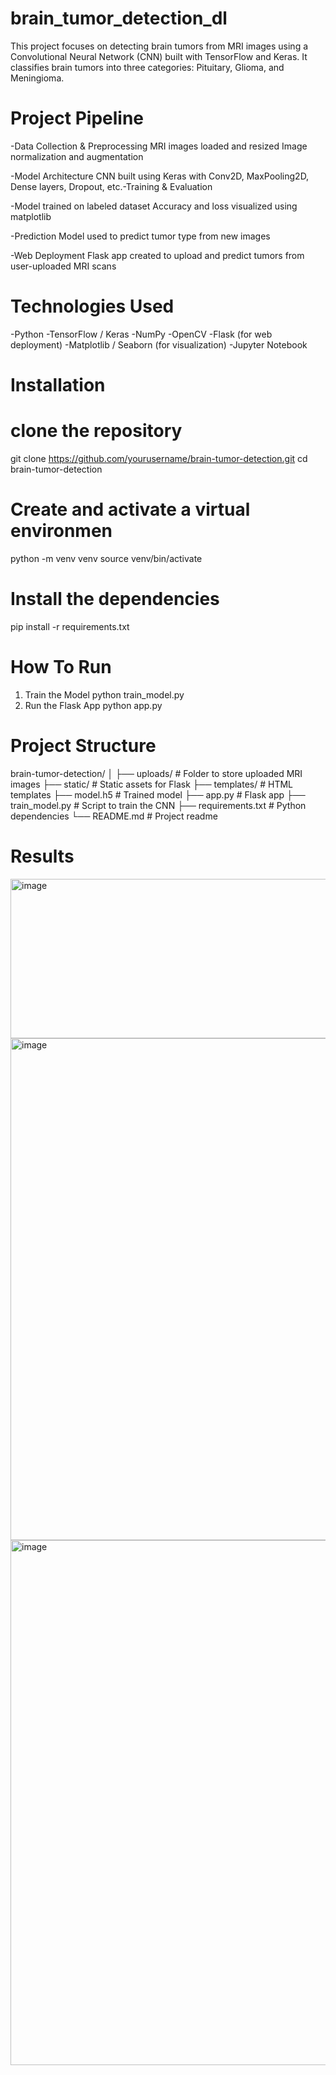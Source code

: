 # brain_tumor_detection_dl

This project focuses on detecting brain tumors from MRI images using a Convolutional Neural Network (CNN) built with TensorFlow and Keras. It classifies brain tumors into three categories: Pituitary, Glioma, and Meningioma.

# Project Pipeline
-Data Collection & Preprocessing
MRI images loaded and resized
Image normalization and augmentation

-Model Architecture
CNN built using Keras with Conv2D, MaxPooling2D, Dense layers, Dropout, etc.-Training & Evaluation

-Model trained on labeled dataset
Accuracy and loss visualized using matplotlib

-Prediction
Model used to predict tumor type from new images

-Web Deployment
Flask app created to upload and predict tumors from user-uploaded MRI scans

# Technologies Used
-Python
-TensorFlow / Keras
-NumPy
-OpenCV
-Flask (for web deployment)
-Matplotlib / Seaborn (for visualization)
-Jupyter Notebook

# Installation
# clone the repository
git clone https://github.com/yourusername/brain-tumor-detection.git
cd brain-tumor-detection

# Create and activate a virtual environmen
python -m venv venv
source venv/bin/activate 

# Install the dependencies
pip install -r requirements.txt

# How To Run 
1. Train the Model
   python train_model.py
2. Run the Flask App
   python app.py

# Project Structure


brain-tumor-detection/
│
├── uploads/               # Folder to store uploaded MRI images
├── static/                # Static assets for Flask
├── templates/             # HTML templates
├── model.h5               # Trained model
├── app.py                 # Flask app
├── train_model.py         # Script to train the CNN
├── requirements.txt       # Python dependencies
└── README.md              # Project readme


# Results 
<img width="547" height="255" alt="image" src="https://github.com/user-attachments/assets/bf126ffc-5ebe-407d-ac8b-0517e243f01b" />
<img width="1638" height="803" alt="image" src="https://github.com/user-attachments/assets/0b44b3f1-1bf6-4895-bb43-41e0bf99f208" />
<img width="997" height="840" alt="image" src="https://github.com/user-attachments/assets/aa126cb6-715a-43a2-af39-75089904673f" />

